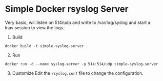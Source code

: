 # Simple Docker rsyslog Server

Very basic, will listen on 514/udp and write to /var/log/syslog and start a lnav session to view the logs.

1. Build
```
docker build -t simple-syslog-server .
```

2. Run
```
docker run -d --name syslog-server -p 514:514/udp simple-syslog-server
```

3. Customize
Edit the `rsyslog.conf` file to change the configuration.
